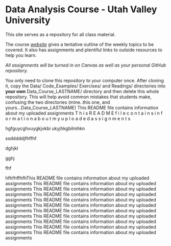 # Data Analysis Course - Utah Valley University

This site serves as a repository for all class material.

The course [*website*](https://gzahn.github.io/data-course/) gives a tentative outline of the weekly topics to be covered. It also has assignments and plentiful links to outside resources to help you learn.

*All assignments will be turned in on Canvas as well as your personal GitHub repository.*

You only need to clone this repository to your computer once. After cloning it, copy the Data/ Code_Examples/ Exercises/ and Readings/ directories into **your own** Data_Course_LASTNAME/ directory and then delete this whole repository. This will help avoid common mistakes that students make, confusing the two directories (mine..this one, and yours...Data_Course_LASTNAME)
This README file contains information about my uploaded assignments
T h i s   R E A D M E   f i l e   c o n t a i n s   i n f o r m a t i o n   a b o u t   m y   u p l o a d e d   a s s i g n m e n t s 
 
hgfguycghvuygkjvkbi ukyjhkgbilmhkn



ssdddddjfhffhf


dghjkl

gghj
  


fhf



hfhfhffhfhThis README file contains information about my uploaded assignments
This README file contains information about my uploaded assignments
This README file contains information about my uploaded assignments
This README file contains information about my uploaded assignments
This README file contains information about my uploaded assignments
This README file contains information about my uploaded assignments
This README file contains information about my uploaded assignments
This README file contains information about my uploaded assignments
This README file contains information about my uploaded assignments
This README file contains information about my uploaded assignments
This README file contains information about my uploaded assignments
